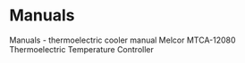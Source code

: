 # Manuals
Manuals - thermoelectric cooler
manual Melcor MTCA-12080 Thermoelectric Temperature Controller
